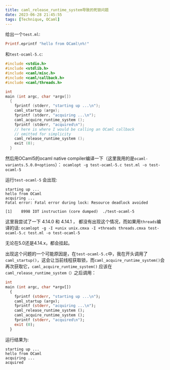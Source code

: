 ```yaml
---
title: caml_release_runtime_system导致的死锁问题
date: 2023-06-28 21:45:55
tags: [Technique, OCaml]
---
```



给出一个`test.ml`:
```ocaml
Printf.eprintf "hello from OCaml\n%!"
```

和`test-ocaml-5.c`:
```c
#include <stdio.h>
#include <stdlib.h>
#include <caml/misc.h>
#include <caml/callback.h>
#include <caml/threads.h>

int
main (int argc, char *argv[])
  {
    fprintf (stderr, "starting up ...\n");
    caml_startup (argv);
    fprintf (stderr, "acquiring ...\n");
    caml_acquire_runtime_system ();
    fprintf (stderr, "acquired\n");
    // here is where I would be calling an OCaml callback
    // omitted for simplicity
    caml_release_runtime_system ();
    exit (0);
  }
```

然后用OCaml5的ocaml native compiler编译一下（这里我用的是`ocaml-variants.5.0.0+options`）：
`ocamlopt -g test-ocaml-5.c test.ml -o test-ocaml-5`

运行`test-ocaml-5` 会出现:
```
starting up ...
hello from OCaml
acquiring ...
Fatal error: Fatal error during lock: Resource deadlock avoided

[1]    8998 IOT instruction (core dumped)  ./test-ocaml-5
```

这里我尝试了一下 4.14.0 和 4.14.1 ， 都没有出现这个情况，而如果用`threads`编译的话:
`ocamlopt -g -I +unix unix.cmxa -I +threads threads.cmxa test-ocaml-5.c test.ml -o test-ocaml-5`

无论在5.0还是4.14.x，都会挂起。

出现这个问题的一个可能原因是，在`test-ocaml-5.c`中，我在开头调用了`caml_startup()`，这会让当前线程获取锁，而`caml_acquire_runtime_system()`会再次获取它，`caml_acquire_runtime_system()` 应该在`caml_release_runtime_system（）`之后调用：

```ocaml
int
main (int argc, char *argv[])
  {
    fprintf (stderr, "starting up ...\n");
    caml_startup (argv);
    fprintf (stderr, "acquiring ...\n");
    caml_release_runtime_system ();
    caml_acquire_runtime_system ();
    fprintf (stderr, "acquired\n");
    exit (0);
  }
```

运行结果为:
```
starting up ...
hello from OCaml
acquiring ...
acquired
```
